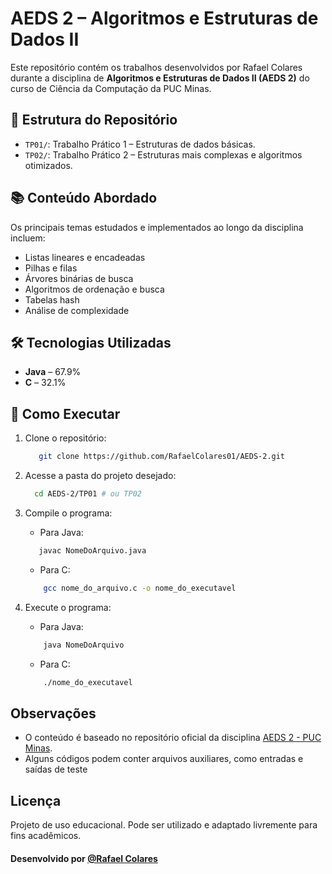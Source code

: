 # AEDS 2 – Algoritmos e Estruturas de Dados II

Este repositório contém os trabalhos desenvolvidos por Rafael Colares durante a disciplina de **Algoritmos e Estruturas de Dados II (AEDS 2)** do curso de Ciência da Computação da PUC Minas.

## 📁 Estrutura do Repositório

- `TP01/`: Trabalho Prático 1 – Estruturas de dados básicas.
- `TP02/`: Trabalho Prático 2 – Estruturas mais complexas e algoritmos otimizados.

## 📚 Conteúdo Abordado

Os principais temas estudados e implementados ao longo da disciplina incluem:

- Listas lineares e encadeadas
- Pilhas e filas
- Árvores binárias de busca
- Algoritmos de ordenação e busca
- Tabelas hash
- Análise de complexidade

## 🛠 Tecnologias Utilizadas

- **Java** – 67.9%
- **C** – 32.1%

## 🚀 Como Executar

1. Clone o repositório:

   ```bash
      git clone https://github.com/RafaelColares01/AEDS-2.git
   ```

2. Acesse a pasta do projeto desejado:

   ```bash
     cd AEDS-2/TP01 # ou TP02
   ```

3. Compile o programa:

   - Para Java:

   ```bash
      javac NomeDoArquivo.java
   ```

   - Para C:

   ```bash
       gcc nome_do_arquivo.c -o nome_do_executavel
   ```

4. Execute o programa:
   - Para Java:
   ```bash
       java NomeDoArquivo
   ```
   - Para C:
   ```bash
       ./nome_do_executavel
   ```

## Observações

- O conteúdo é baseado no repositório oficial da disciplina [AEDS 2 - PUC Minas](https://github.com/icei-pucminas/aeds2).
- Alguns códigos podem conter arquivos auxiliares, como entradas e saídas de teste

## Licença

Projeto de uso educacional. Pode ser utilizado e adaptado livremente para
fins acadêmicos.

#### Desenvolvido por [@Rafael Colares](https://github.com/RafaelColares01)
